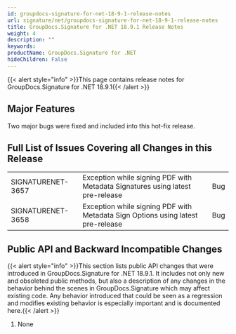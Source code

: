 ```yaml
---
id: groupdocs-signature-for-net-18-9-1-release-notes
url: signature/net/groupdocs-signature-for-net-18-9-1-release-notes
title: GroupDocs.Signature for .NET 18.9.1 Release Notes
weight: 4
description: ""
keywords: 
productName: GroupDocs.Signature for .NET
hideChildren: False
---
```

{{< alert style="info" >}}This page contains release notes for GroupDocs.Signature for .NET 18.9.1{{< /alert >}}

## Major Features

Two major bugs were fixed and included into this hot-fix release.

## Full List of Issues Covering all Changes in this Release

<table class="confluenceTable"><colgroup><col><col><col></colgroup><colgroup><col><col><col></colgroup><colgroup><col><col><col></colgroup><colgroup><col><col><col></colgroup><tbody><tr><td colspan="1" class="confluenceTd">SIGNATURENET-3657</td><td colspan="1" class="confluenceTd">Exception while signing PDF with Metadata Signatures using latest pre-release</td><td colspan="1" class="confluenceTd">Bug</td></tr><tr><td class="confluenceTd">SIGNATURENET-3658</td><td class="confluenceTd">Exception while signing PDF with Metadata Sign Options using latest pre-release</td><td class="confluenceTd">Bug</td></tr></tbody></table>

## Public API and Backward Incompatible Changes

{{< alert style="info" >}}This section lists public API changes that were introduced in GroupDocs.Signature for .NET 18.9.1. It includes not only new and obsoleted public methods, but also a description of any changes in the behavior behind the scenes in GroupDocs.Signature which may affect existing code. Any behavior introduced that could be seen as a regression and modifies existing behavior is especially important and is documented here.{{< /alert >}}

1.  None
